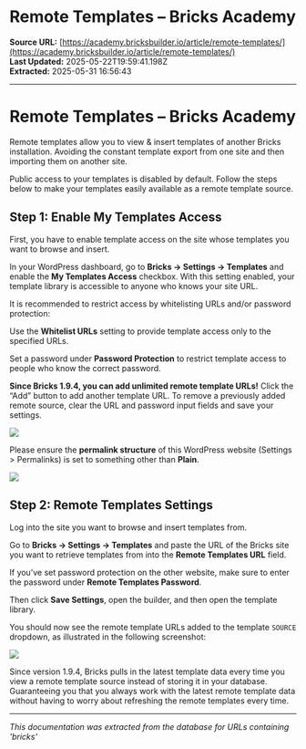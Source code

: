 # Remote Templates – Bricks Academy

**Source URL:** [https://academy.bricksbuilder.io/article/remote-templates/](https://academy.bricksbuilder.io/article/remote-templates/)  
**Last Updated:** 2025-05-22T19:59:41.198Z  
**Extracted:** 2025-05-31 16:56:43

---

# Remote Templates – Bricks Academy

Remote templates allow you to view & insert templates of another Bricks installation. Avoiding the constant template export from one site and then importing them on another site.

Public access to your templates is disabled by default. Follow the steps below to make your templates easily available as a remote template source.

## Step 1: Enable My Templates Access

First, you have to enable template access on the site whose templates you want to browse and insert.

In your WordPress dashboard, go to **Bricks → Settings → Templates** and enable the **My Templates Access** checkbox. With this setting enabled, your template library is accessible to anyone who knows your site URL.

It is recommended to restrict access by whitelisting URLs and/or password protection:

Use the **Whitelist URLs** setting to provide template access only to the specified URLs.

Set a password under **Password Protection** to restrict template access to people who know the correct password.

**Since Bricks 1.9.4, you can add unlimited remote template URLs!** Click the “Add” button to add another template URL. To remove a previously added remote source, clear the URL and password input fields and save your settings.

![](https://academy.bricksbuilder.io/wp-content/uploads/2023/12/bricks-settings-unlimited-remote-template-urls.png)

Please ensure the **permalink structure** of this WordPress website (Settings > Permalinks) is set to something other than **Plain**.

![](https://academy.bricksbuilder.io/wp-content/uploads/2022/12/permalink-structure-not-plain-type-for-remote-templates-01.png)

## Step 2: Remote Templates Settings

Log into the site you want to browse and insert templates from.

Go to **Bricks → Settings → Templates** and paste the URL of the Bricks site you want to retrieve templates from into the **Remote Templates URL** field.

If you’ve set password protection on the other website, make sure to enter the password under **Remote Templates Password**.

Then click **Save Settings**, open the builder, and then open the template library.

You should now see the remote template URLs added to the template `SOURCE` dropdown, as illustrated in the following screenshot:

![](https://academy.bricksbuilder.io/wp-content/uploads/2023/12/bricks-builder-template-sources.png)

Since version 1.9.4, Bricks pulls in the latest template data every time you view a remote template source instead of storing it in your database. Guaranteeing you that you always work with the latest remote template data without having to worry about refreshing the remote templates every time.

---

*This documentation was extracted from the database for URLs containing 'bricks'*
